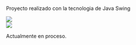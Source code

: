 Proyecto realizado con la tecnologia de Java Swing

<img src="/muestra1" />
<br>
<img src="/muestra2" />

Actualmente en proceso.
